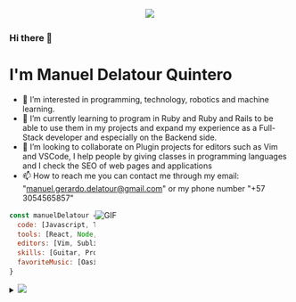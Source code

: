 <p align="center"><img src="https://i.imgur.com/A6bWGFl.gif"/></p>

### Hi there 👋<h1> I'm Manuel Delatour Quintero</h1>

- 👀 I’m interested in programming, technology, robotics and machine learning.
- 🌱 I’m currently learning to program in Ruby and Ruby and Rails to be able to use them in my projects and expand my experience as a Full-Stack developer and especially on the Backend side.
- 💞️ I’m looking to collaborate on Plugin projects for editors such as Vim and VSCode, I help people by giving classes in programming languages ​​and I check the SEO of web pages and applications
- 📫 How to reach me you can contact me through my email: "manuel.gerardo.delatour@gmail.com" or my phone number "+57 3054565857"

<img align="right" alt="GIF" width="350" src="https://media.giphy.com/media/MC6eSuC3yypCU/giphy.gif"/>

```javascript
const manuelDelatour = {
  code: [Javascript, Typescript, Html, Css, Cpp, Python, Php, Java],
  tools: [React, Node, Express, Docker],
  editors: [Vim, Sublime Text4, VSCode, Atom],
  skills: [Guitar, Programming, Football],
  favoriteMusic: [Oasis, Mcr, Soad, Radiohead, SodaStereo] 
}
```
<details>
<summary>
  <a href="https://github.com/manueldelatourquintero"><img src="https://img.shields.io/badge/-Expand%20to%20know%20more-b03544?style=for-the-badge" /></a>
</summary>

<br/><br/>

[![Manuel GitHub Stats](https://github-readme-stats.vercel.app/api?username=manueldelatourquintero&show_icons=true)](https://github.com/manueldelatourquintero)

<br/>
 
<img src="https://github.com/nirala69/nirala69/blob/master/70804f7e25b11f29db904f2fa7b4cd9d.gif" width="350" align='right'>
<br/>  

<br/>

![Top Langs](https://github-readme-stats.vercel.app/api/top-langs/?username=manueldelatourquintero&show_icons=true)

<br><br>

<h2>Languajes and tools</h2> 
<!--<img width="200" align="center" src="https://img.shields.io/badge/-JavaScript-black?style=flat&logo=javascript&link=https://github.com/manueldelatourquintero">
<img width="200" align"center" src="https://img.shields.io/badge/-NodeJS-green?logo=node.js&logoColor=white&link=github.com/manueldelatourquintero">
<img width="200" align="center" src="https://img.shields.io/badge/-ExpressJS-black?logo=express&logoColor=white&link=github.com/manueldelatourquintero">-->
  <h3>Programming Languajes</h3>
  <ul>
    <li><img width="200" align="center" src="https://img.shields.io/badge/c-%2300599C.svg?style=for-the-badge&logo=c&logoColor=white"></li>
    <br>
    <li><img width="200" align="center" src="https://img.shields.io/badge/c++-%2300599C.svg?style=for-the-badge&logo=c%2B%2B&logoColor=white"></li>
    <br>
    <li><img width="200" align="center" src="https://img.shields.io/badge/css3-%231572B6.svg?style=for-the-badge&logo=css3&logoColor=white"></li>
    <br>
    <li><img width="200" align="center" src="https://img.shields.io/badge/html5-%23E34F26.svg?style=for-the-badge&logo=html5&logoColor=white"></li>
    <br>
    <li><img width="200" align="center" src="https://img.shields.io/badge/java-%23ED8B00.svg?style=for-the-badge&logo=java&logoColor=white"></li>
    <br>
    <li><img width="200" align="center" src="https://img.shields.io/badge/javascript-%23323330.svg?style=for-the-badge&logo=javascript&logoColor=%23F7DF1E"></li>
    <br>
    <li><img width="200" align="center" src="https://img.shields.io/badge/markdown-%23000000.svg?style=for-the-badge&logo=markdown&logoColor=white"></li>
    <br>
    <li><img width="200" align="center" src="https://img.shields.io/badge/php-%23777BB4.svg?style=for-the-badge&logo=php&logoColor=white"></li>
    <br>
    <li><img width="200" align="center" src="https://img.shields.io/badge/python-3670A0?style=for-the-badge&logo=python&logoColor=ffdd54"></li>
    <br>
  </ul>
  
  <h3>Frameworks and Libraries</h3>
  <ul>
    <li><img width="200" align="center" src="https://img.shields.io/badge/bootstrap-%23563D7C.svg?style=for-the-badge&logo=bootstrap&logoColor=white"></li>
    <br>
    <li><img width="200" align="center" src="https://img.shields.io/badge/django-%23092E20.svg?style=for-the-badge&logo=django&logoColor=white"></li>
    <br>
    <li><img width="200" align="center" src="https://img.shields.io/badge/Electron-191970?style=for-the-badge&logo=Electron&logoColor=white"></li>
    <br>
    <li><img width="200" align="center" src="https://img.shields.io/badge/expo-1C1E24?style=for-the-badge&logo=expo&logoColor=#D04A37"></li>
    <br>
    <li><img width="200" align="center" src="https://img.shields.io/badge/express.js-%23404d59.svg?style=for-the-badge&logo=express&logoColor=%2361DAFB"></li>
    <br>
    <li><img width="200" align="center" src="https://img.shields.io/badge/FastAPI-005571?style=for-the-badge&logo=fastapi"></li>
    <br>
    <li><img width="200" align="center" src="https://img.shields.io/badge/NPM-%23000000.svg?style=for-the-badge&logo=npm&logoColor=white"></li>
    <br>
    <li><img width="200" align="center" src="https://img.shields.io/badge/node.js-6DA55F?style=for-the-badge&logo=node.js&logoColor=white"></li>
    <br>
    <li><img width="200" align="center" src="https://img.shields.io/badge/react-%2320232a.svg?style=for-the-badge&logo=react&logoColor=%2361DAFB"></li>
    <br>
    <li><img width="200" align="center" src="https://img.shields.io/badge/webpack-%238DD6F9.svg?style=for-the-badge&logo=webpack&logoColor=black"></li>
    <br>
    <li><img width="200" align="center" src="https://img.shields.io/badge/Insomnia-black?style=for-the-badge&logo=insomnia&logoColor=5849BE"></li>
    <br>
  </ul>
  
  <h3>Code Editors and IDEs</h3>  
  <ul>
    <li><img width="200" align="center" src="https://img.shields.io/badge/NeoVim-%2357A143.svg?&style=for-the-badge&logo=neovim&logoColor=white"></li>
    <br>
    <li><img width="200" align="center" src="https://img.shields.io/badge/NetBeansIDE-1B6AC6.svg?style=for-the-badge&logo=apache-netbeans-ide&logoColor=white"></li>
    <br>
    <li><img width="200" align="center" src="https://img.shields.io/badge/sublime_text-%23575757.svg?style=for-the-badge&logo=sublime-text&logoColor=important"></li>
    <br>
    <li><img width="200" align="center" src="https://img.shields.io/badge/Visual%20Studio%20Code-0078d7.svg?style=for-the-badge&logo=visual-studio-code&logoColor=white"></li>
    <br>
  </ul>
  
  <h3>Control Version</h3>
  <ul>
    <li><img width="200" align="center" src="https://img.shields.io/badge/git-%23F05033.svg?style=for-the-badge&logo=git&logoColor=white"></li>
    <br>
    <li><img width="200" align="center" src="https://img.shields.io/badge/github-%23121011.svg?style=for-the-badge&logo=github&logoColor=white"></li>
    <br>
  </ul>
  
  <h3>Blog</h3>
  <ul>
    <li><img width="200" align="center" src="https://img.shields.io/badge/WordPress-%23117AC9.svg?style=for-the-badge&logo=WordPress&logoColor=white"></li>
    <br>
    <li><img width="200" align="center" src="https://img.shields.io/badge/Blogger-FF5722?style=for-the-badge&logo=blogger&logoColor=white"></li>
    <br>
  </ul>
  
  <h3>Cloud Services</h3>
  <ul>
    <li><img width="200" align="center" src="https://img.shields.io/badge/firebase-%23039BE5.svg?style=for-the-badge&logo=firebase"></li>
    <br>
    <li><img width="200" align="center" src="https://img.shields.io/badge/heroku-%23430098.svg?style=for-the-badge&logo=heroku&logoColor=white"></li>
    <br>
    <li><img width="200" align="center" src="https://img.shields.io/badge/netlify-%23000000.svg?style=for-the-badge&logo=netlify&logoColor=#00C7B7"></li>
    <br>
    <li><img width="200" align="center" src="https://img.shields.io/badge/mysql-%2300f.svg?style=for-the-badge&logo=mysql&logoColor=white"></li>
    <br>
    <li><img width="200" align="center" src="https://img.shields.io/badge/sqlite-%2307405e.svg?style=for-the-badge&logo=sqlite&logoColor=white"></li>
    <br>
  </ul>
  
  <h3>Machine Learning and I.A</h3>  
  <ul>
    <li><img width="200" align="center" src="https://img.shields.io/badge/Keras-%23D00000.svg?style=for-the-badge&logo=Keras&logoColor=white"></li>
    <br>
    <li><img width="200" align="center" src="https://img.shields.io/badge/TensorFlow-%23FF6F00.svg?style=for-the-badge&logo=TensorFlow&logoColor=white"></li>
    <br>
  </ul>
  
  <h3>Game Development</h3>
  <ul>
    <li><img width="200" align="center" src="https://img.shields.io/badge/GODOT-%23FFFFFF.svg?style=for-the-badge&logo=godot-engine"></li>
    <br>
    <li><img width="200" align="center" src="https://img.shields.io/badge/unity-%23000000.svg?style=for-the-badge&logo=unity&logoColor=white"></li>
    <br>
  </ul>
  
  <h3>S.O and Browsers</h3>
  <ul>
    <li><img width="200" align="center" src="https://img.shields.io/badge/Windows-0078D6?style=for-the-badge&logo=windows&logoColor=white"></li>
    <br>
    <li><img width="200" align="center" src="https://img.shields.io/badge/Firefox-FF7139?style=for-the-badge&logo=Firefox-Browser&logoColor=white"></li>
    <br>
    <li><img width="200" align="center" src="https://img.shields.io/badge/Google%20Chrome-4285F4?style=for-the-badge&logo=GoogleChrome&logoColor=white"></li>
    <br>
    <li><img width="200" align="center" src="https://img.shields.io/badge/Microsoft_Office-D83B01?style=for-the-badge&logo=microsoft-office&logoColor=white"></li>
    <br>
  </ul>
  
  <h3>Others</h3>
  <ul>
    <li><img width="200" align="center" src="https://img.shields.io/badge/Babel-F9DC3e?style=for-the-badge&logo=babel&logoColor=black"></li>
    <br>
    <li><img width="200" align="center" src="https://img.shields.io/badge/docker-%230db7ed.svg?style=for-the-badge&logo=docker&logoColor=white"></li>
    <br>
    <li><img width="200" align="center" src="https://img.shields.io/badge/ESLint-4B3263?style=for-the-badge&logo=eslint&logoColor=white"></li>
    <br>
    <li><img width="200" align="center" src="https://img.shields.io/badge/kubernetes-%23326ce5.svg?style=for-the-badge&logo=kubernetes&logoColor=white"></li>
    <br>
    <li><img width="200" align="center" src="https://img.shields.io/badge/Notion-%23000000.svg?style=for-the-badge&logo=notion&logoColor=white"></li>
    <br>
    <li><img width="200" align="center" src="https://img.shields.io/badge/Postman-FF6C37?style=for-the-badge&logo=postman&logoColor=white"></li>
  </ul>
  

 <br>
 <br>

 <details>
   <summary>
     <a href="github.com/manueldelatourquintero"><img width="50" src="https://media.giphy.com/media/KpOqvmCFdNMhF0pQb7/giphy.gif"/></a>
   </summary> 
   
   <h3>My email is: "manuel.gerardo.delatour@gmail.com"</h3>
   <a href="mailto:manuel.gerardo.delatour@gmail.com">
       <img width="200" src="https://img.shields.io/badge/-MyEmail-black?style=flat&logo=gmail&">
   </a>
   
 </details>  

</details>
<!---
manueldelatourquintero/manueldelatourquintero is a ✨ special ✨ repository because its `README.md` (this file) appears on your GitHub profile.
You can click the Preview link to take a look at your changes.
--->
